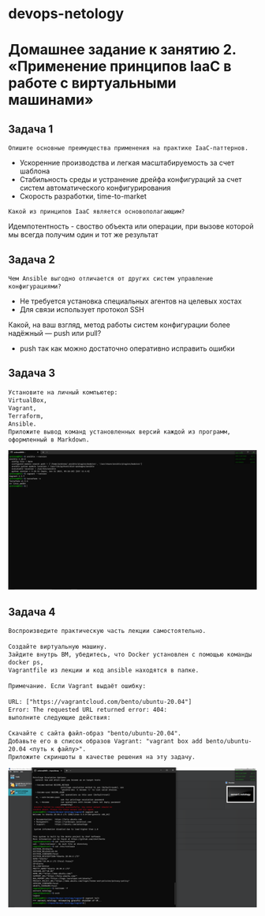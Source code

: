 # devops-netology

# Домашнее задание к занятию 2. «Применение принципов IaaC в работе с виртуальными машинами»

## Задача 1
    Опишите основные преимущества применения на практике IaaC-паттернов.

  - Ускоренние производства и легкая масштабируемость за счет шаблона 
  - Стабильность среды и устранение дрейфа конфигураций за счет систем автоматического конфигурирования
  - Скорость разработки, time-to-market

[//]: temp

    Какой из принципов IaaC является основополагающим?

Идемпотентность - своство объекта или операции, при вызове которой мы всегда получим один и тот же результат


## Задача 2
    Чем Ansible выгодно отличается от других систем управление конфигурациями?
    

- Не требуется установка специальных агентов на целевых хостах
- Для связи использует протокол SSH

[//]: temp
    Какой, на ваш взгляд, метод работы систем конфигурации более надёжный — push или pull?
- push так как можно достаточно оперативно исправить ошибки

## Задача 3
    Установите на личный компьютер:
    VirtualBox,
    Vagrant,
    Terraform,
    Ansible.
    Приложите вывод команд установленных версий каждой из программ, оформленный в Markdown.

![](versions.png)


## Задача 4
    Воспроизведите практическую часть лекции самостоятельно.

    Создайте виртуальную машину.
    Зайдите внутрь ВМ, убедитесь, что Docker установлен с помощью команды
    docker ps,
    Vagrantfile из лекции и код ansible находятся в папке.

    Примечание. Если Vagrant выдаёт ошибку:

    URL: ["https://vagrantcloud.com/bento/ubuntu-20.04"]     
    Error: The requested URL returned error: 404:
    выполните следующие действия:

    Скачайте с сайта файл-образ "bento/ubuntu-20.04".
    Добавьте его в список образов Vagrant: "vagrant box add bento/ubuntu-20.04 <путь к файлу>".
    Приложите скриншоты в качестве решения на эту задачу.

![](vm.png)